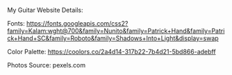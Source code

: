 My Guitar Website Details: 


Fonts: 
https://fonts.googleapis.com/css2?family=Kalam:wght@700&family=Nunito&family=Patrick+Hand&family=Patrick+Hand+SC&family=Roboto&family=Shadows+Into+Light&display=swap

Color Palette: 
https://coolors.co/2a4d14-317b22-7b4d21-5bd866-adebff

Photos Source: 
pexels.com